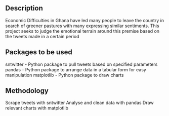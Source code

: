 ## Description

Economic Difficulties in Ghana have led many people to leave the country in search of greener pastures with many expressing similar sentiments. This project seeks to judge the emotional terrain around this premise based on the tweets made in a certain period

## Packages to be used

sntwitter - Python package to pull tweets based on specified parameters
pandas - Python package to arrange data in a tabular form for easy manipulation
matplotlib - Python package to draw charts
 
## Methodology

Scrape tweets with sntwitter
Analyse and clean data with pandas
Draw relevant charts with matplotlib
